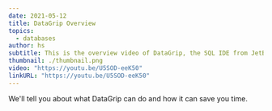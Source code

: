 ```yaml
---
date: 2021-05-12
title: DataGrip Overview
topics:
  - databases
author: hs
subtitle: This is the overview video of DataGrip, the SQL IDE from JetBrains.
thumbnail: ./thumbnail.png
video: "https://youtu.be/U5SOD-eeK50"
linkURL: "https://youtu.be/U5SOD-eeK50"
---
```


We'll tell you about what DataGrip can do and how it can save you time.

